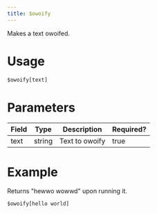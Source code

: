 ```yaml
---
title: $owoify
---
```

Makes a text owoifed.

# Usage
```js
$owoify[text]
```

# Parameters
| Field | Type | Description | Required? |
|--------|--------|--------|--------|
| text | string | Text to owoify | true 

# Example
Returns "hewwo wowwd" upon running it.
```js
$owoify[hello world]
```
